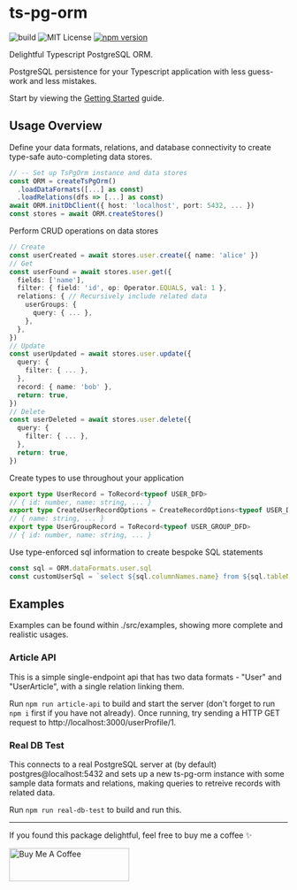 # ts-pg-orm

![build](https://github.com/samhuk/ts-pg-orm/actions/workflows/build.yaml/badge.svg)
![MIT License](https://img.shields.io/badge/License-MIT-green.svg)
[![npm version](https://badge.fury.io/js/ts-pg-orm.svg)](https://badge.fury.io/js/ts-pg-orm)

Delightful Typescript PostgreSQL ORM.

PostgreSQL persistence for your Typescript application with less guess-work and less mistakes.

Start by viewing the [Getting Started](https://github.com/samhuk/ts-pg-orm/wiki/Getting-Started) guide.

## Usage Overview

Define your data formats, relations, and database connectivity to create type-safe auto-completing data stores.

```typescript
// -- Set up TsPgOrm instance and data stores
const ORM = createTsPgOrm()
  .loadDataFormats([...] as const)
  .loadRelations(dfs => [...] as const)
await ORM.initDbClient({ host: 'localhost', port: 5432, ... })
const stores = await ORM.createStores()
```

Perform CRUD operations on data stores

```typescript
// Create
const userCreated = await stores.user.create({ name: 'alice' })
// Get
const userFound = await stores.user.get({
  fields: ['name'],
  filter: { field: 'id', op: Operator.EQUALS, val: 1 },
  relations: { // Recursively include related data
    userGroups: {
      query: { ... },
    },
  },
})
// Update
const userUpdated = await stores.user.update({
  query: {
    filter: { ... },
  },
  record: { name: 'bob' },
  return: true,
})
// Delete
const userDeleted = await stores.user.delete({
  query: {
    filter: { ... },
  },
  return: true,
})
```

Create types to use throughout your application

```typescript
export type UserRecord = ToRecord<typeof USER_DFD>
// { id: number, name: string, ... }
export type CreateUserRecordOptions = CreateRecordOptions<typeof USER_DFD>
// { name: string, ... }
export type UserGroupRecord = ToRecord<typeof USER_GROUP_DFD>
// { id: number, name: string, ... }
```

Use type-enforced sql information to create bespoke SQL statements

```typescript
const sql = ORM.dataFormats.user.sql
const customUserSql = `select ${sql.columnNames.name} from ${sql.tableName}`
```

## Examples

Examples can be found within ./src/examples, showing more complete and realistic usages.

### Article API

This is a simple single-endpoint api that has two data formats - "User" and "UserArticle", with a single relation linking them.

Run `npm run article-api` to build and start the server (don't forget to run `npm i` first if you have not already). Once running, try sending a HTTP GET request to http://localhost:3000/userProfile/1.

### Real DB Test

This connects to a real PostgreSQL server at (by default) postgres@localhost:5432 and sets up a new ts-pg-orm instance with some sample data formats and relations, making queries to retreive records with related data.

Run `npm run real-db-test` to build and run this.

---

If you found this package delightful, feel free to buy me a coffee ✨

<a href="https://www.buymeacoffee.com/samhuk" target="_blank"><img src="https://cdn.buymeacoffee.com/buttons/v2/default-yellow.png" alt="Buy Me A Coffee" style="height: 60px !important;width: 217px !important;" ></a>
